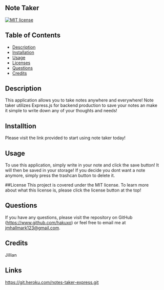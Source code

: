 ## Note Taker

[![MIT license](https://img.shields.io/badge/License-MIT-blue.svg)](https://www.mit.edu/~amini/LICENSE.md)

  ## Table of Contents
  * [Description](#description)
  * [Installation](#installation)
  * [Usage](#usage)
  * [Licenses](#licenses)
  * [Questions](#questions)
  * [Credits](#questions)
  
  ## Description
  This application allows you to take notes anywhere and everywhere! Note taker utilizes Express.js for backend production to save your notes an make it simple to write   down any of your thoughts and needs!

  ## Installtion
  Please visit the link provided to start using note taker today!

  ## Usage
  To use this application, simply write in your note and click the save button! It will then be saved in your storage! If you decide you dont want a note anymore, simply   press the trashcan button to delete it.

  ##License 
  This project is covered under the MIT license. To learn more about what this license is, please click the license button at the top!

  ## Questions 
  If you have any questions, please visit the repository on GitHub (https://www.github.com/hakuxo) or feel free to email me at jmhallmark123@gmail.com.

  ## Credits
  Jillian
  
  ## Links
  https://git.heroku.com/notes-taker-express.git
